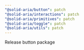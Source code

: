 ```yaml
---
"@solid-aria/button": patch
"@solid-aria/interactions": patch
"@solid-aria/primitives": patch
"@solid-aria/toggle": patch
"@solid-aria/utils": patch
---
```


Release button package
